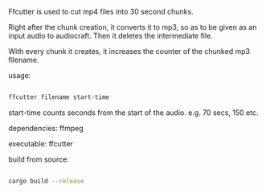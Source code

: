 Ffcutter is used to cut mp4 files into 30 second chunks. 

Right after the chunk creation, it converts it to mp3, so as to be
given as an input audio to audiocraft. Then it deletes the intermediate file.

With every chunk it creates, it increases the counter of the chunked mp3 filename.

usage:

```bash

ffcutter filename start-time

```

start-time counts seconds from the start of the audio. e.g. 70 secs, 150 etc.

dependencies: ffmpeg

executable: ffcutter

build from source: 

```bash

cargo build --release

```
